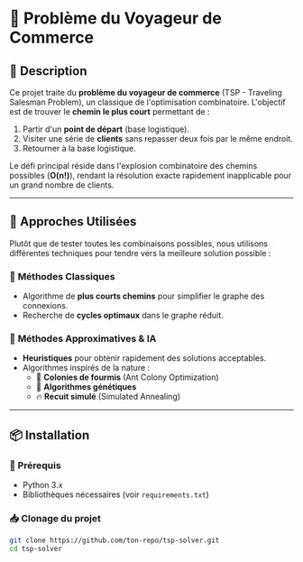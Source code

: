 # 🚀 Problème du Voyageur de Commerce

## 📌 Description
Ce projet traite du **problème du voyageur de commerce** (TSP - Traveling Salesman Problem), un classique de l'optimisation combinatoire. L'objectif est de trouver le **chemin le plus court** permettant de :

1. Partir d'un **point de départ** (base logistique).
2. Visiter une série de **clients** sans repasser deux fois par le même endroit.
3. Retourner à la base logistique.

Le défi principal réside dans l'explosion combinatoire des chemins possibles (**O(n!)**), rendant la résolution exacte rapidement inapplicable pour un grand nombre de clients.

---

## 🧠 Approches Utilisées
Plutôt que de tester toutes les combinaisons possibles, nous utilisons différentes techniques pour tendre vers la meilleure solution possible :

### 🔹 **Méthodes Classiques**
- Algorithme de **plus courts chemins** pour simplifier le graphe des connexions.
- Recherche de **cycles optimaux** dans le graphe réduit.

### 🔹 **Méthodes Approximatives & IA**
- **Heuristiques** pour obtenir rapidement des solutions acceptables.
- Algorithmes inspirés de la nature :
  - 🐜 **Colonies de fourmis** (Ant Colony Optimization)
  - 🧬 **Algorithmes génétiques**
  - 🔥 **Recuit simulé** (Simulated Annealing)

---

## 📦 Installation
### 🔧 Prérequis
- Python 3.x
- Bibliothèques nécessaires (voir `requirements.txt`)

### 📥 Clonage du projet
```bash
git clone https://github.com/ton-repo/tsp-solver.git
cd tsp-solver
```
